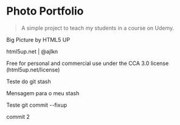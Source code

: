# Photo Portfolio

> A simple project to teach my students in a course on Udemy.

Big Picture by HTML5 UP

html5up.net | @ajlkn

Free for personal and commercial use under the CCA 3.0 license (html5up.net/license)

Teste do git stash

Mensagem para o meu stash

Teste git commit --fixup

commit 2
